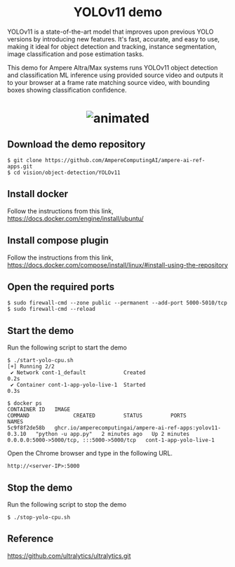 <h1 align="center">YOLOv11 demo</h1>

YOLOv11 is a state-of-the-art model that improves upon previous YOLO versions by introducing new features.  It's fast, accurate, and easy to use, making it ideal for object detection and tracking, instance segmentation, image classification and pose estimation tasks.

This demo for Ampere Altra/Max systems runs YOLOv11 object detection and classification ML inference using provided source video and outputs it to your browser at a frame rate matching source video, with bounding boxes showing classification confidence.

<h1 align="center"><img src="https://raw.githubusercontent.com/AmpereComputingAI/images/master/ampere-paris-yolov8.gif" alt="animated" /></p>

## Download the demo repository
```shell
$ git clone https://github.com/AmpereComputingAI/ampere-ai-ref-apps.git
$ cd vision/object-detection/YOLOv11
```


## Install docker
Follow the instructions from this link,
https://docs.docker.com/engine/install/ubuntu/

## Install compose plugin
Follow the instructions from this link,
https://docs.docker.com/compose/install/linux/#install-using-the-repository

## Open the required ports
```shell
$ sudo firewall-cmd --zone public --permanent --add-port 5000-5010/tcp
$ sudo firewall-cmd --reload
```

## Start the demo
Run the following script to start the demo

```shell
$ ./start-yolo-cpu.sh 
[+] Running 2/2
 ✔ Network cont-1_default            Created                                               0.2s 
 ✔ Container cont-1-app-yolo-live-1  Started                                               0.3s
```

```shell
$ docker ps
CONTAINER ID   IMAGE                                                         COMMAND              CREATED         STATUS         PORTS                                       NAMES
5c9f8f2de58b   ghcr.io/amperecomputingai/ampere-ai-ref-apps:yolov11-0.3.10   "python -u app.py"   2 minutes ago   Up 2 minutes   0.0.0.0:5000->5000/tcp, :::5000->5000/tcp   cont-1-app-yolo-live-1
```

Open the Chrome browser and type in the following URL.
```
http://<server-IP>:5000
```

## Stop the demo
Run the following script to stop the demo
```shell
$ ./stop-yolo-cpu.sh
```

## Reference
https://github.com/ultralytics/ultralytics.git
